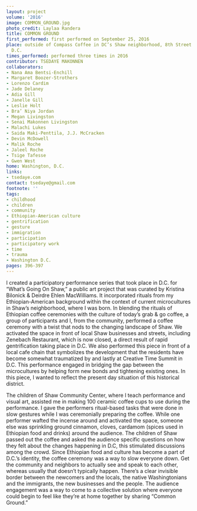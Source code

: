 ```yaml
---
layout: project
volume: '2016'
image: COMMON_GROUND.jpg
photo_credit: Laylaa Randera
title: COMMON GROUND
first_performed: first performed on September 25, 2016
place: outside of Compass Coffee in DC’s Shaw neighborhood, 8th Street location, Washington,
  D.C.
times_performed: performed three times in 2016
contributor: TSEDAYE MAKONNEN
collaborators:
- Nana Ama Bentsi-Enchill
- Margaret Boozer-Strothers
- Lorenzo Cardim
- Jade Delaney
- Adia Gill
- Janelle Gill
- Leslie Holt
- Bra’ Niya Jordan
- Megan Livingston
- Senai Makonnen Livingston
- Malachi Lukes
- Saida Maki-Penttila, J.J. McCracken
- Devin McDowell
- Malik Roche
- Jaleel Roche
- Tsige Tafesse
- Gwen West
home: Washington, D.C.
links:
- tsedaye.com
contact: tsedaye@gmail.com
footnote: ''
tags:
- childhood
- children
- community
- Ethiopian-American culture
- gentrification
- gesture
- immigration
- participation
- participatory work
- time
- trauma
- Washington D.C.
pages: 396-397
---
```


I created a participatory performance series that took place in D.C. for “What’s Going On Shaw,” a public art project that was curated by Kristina Bilonick & Deirdre Ehlen MacWilliams. It incorporated rituals from my Ethiopian-American background within the context of current microcultures in Shaw’s neighborhood, where I was born. In blending the rituals of Ethiopian coffee ceremonies with the culture of today’s grab & go coffee, a group of participants and I, from the community, performed a coffee ceremony with a twist that nods to the changing landscape of Shaw. We activated the space in front of local Shaw businesses and streets, including Zenebach Restaurant, which is now closed, a direct result of rapid gentrification taking place in D.C. We also performed this piece in front of a local cafe chain that symbolizes the development that the residents have become somewhat traumatized by and lastly at Creative Time Summit in D.C. This performance engaged in bridging the gap between the microcultures by helping form new bonds and tightening existing ones. In this piece, I wanted to reflect the present day situation of this historical district.

The children of Shaw Community Center, where I teach performance and visual art, assisted me in making 100 ceramic coffee cups to use during the performance. I gave the performers ritual-based tasks that were done in slow gestures while I was ceremonially preparing the coffee. While one performer wafted the incense around and activated the space, someone else was sprinkling ground cinnamon, cloves, cardamom (spices used in Ethiopian food and drinks) around the audience. The children of Shaw passed out the coffee and asked the audience specific questions on how they felt about the changes happening in D.C, this stimulated discussions among the crowd. Since Ethiopian food and culture has become a part of D.C.’s identity, the coffee ceremony was a way to slow everyone down. Get the community and neighbors to actually see and speak to each other, whereas usually that doesn’t typically happen. There’s a clear invisible border between the newcomers and the locals, the native Washingtonians and the immigrants, the new businesses and the people. The audience engagement was a way to come to a collective solution where everyone could begin to feel like they’re at home together by sharing “Common Ground.”

